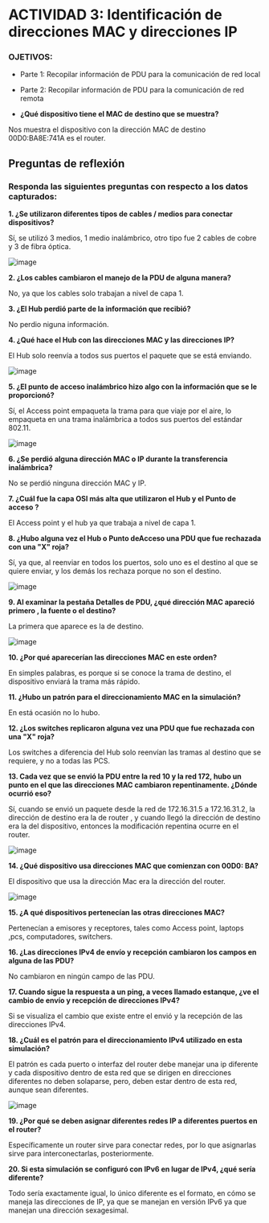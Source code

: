 # ACTIVIDAD 3: Identificación de direcciones MAC y direcciones IP

### OJETIVOS:

- Parte 1: Recopilar información de PDU para la comunicación de red local
- Parte 2: Recopilar información de PDU para la comunicación de red remota
  
-  **¿Qué dispositivo tiene el MAC de destino que se muestra?**

 Nos muestra el dispositivo con la dirección MAC de destino 00D0:BA8E:741A es el router.

## Preguntas de reflexión

### Responda las siguientes preguntas con respecto a los datos capturados:

**1. ¿Se utilizaron diferentes tipos de cables / medios para conectar dispositivos?**

Sí, se utilizó 3 medios, 1 medio inalámbrico, otro tipo fue 2 cables de cobre y 3 de fibra óptica.

![image](https://github.com/Fx2048/COMU_TEAM/assets/151795724/5dcbc9c3-f3f0-491c-9190-a85f7dcc01ed)

**2. ¿Los cables cambiaron el manejo de la PDU de alguna manera?**

No, ya que los cables solo trabajan a nivel de capa 1.

**3. ¿El Hub perdió parte de la información que recibió?**

No perdio niguna información.

**4. ¿Qué hace el Hub con las direcciones MAC y las direcciones IP?**

El Hub solo reenvía a todos sus puertos el paquete que se está enviando.

![image](https://github.com/Fx2048/COMU_TEAM/assets/151795724/8426f676-fd63-460f-9ea5-dc53dc880a7b)

**5. ¿El punto de acceso inalámbrico hizo algo con la información que se le proporcionó?**

Sí, el Access point empaqueta la trama para que viaje por el aire, lo empaqueta en una trama inalámbrica a todos sus puertos del estándar 802.11. 

![image](https://github.com/Fx2048/COMU_TEAM/assets/151795724/e87628dc-43cc-473b-b12e-eb5140bc62f8)

**6. ¿Se perdió alguna dirección MAC o IP durante la transferencia inalámbrica?**

No se perdió ninguna dirección MAC y IP.

**7. ¿Cuál fue la capa OSI más alta que utilizaron el Hub y el Punto de acceso ?**

El Access point y el hub  ya que trabaja a nivel de capa 1.  

**8. ¿Hubo alguna vez el Hub o Punto deAcceso una PDU que fue rechazada con una "X" roja?**

Sí, ya que, al reenviar en todos los puertos, solo uno es el destino al que se quiere enviar, y los demás los rechaza porque no son el destino.

![image](https://github.com/Fx2048/COMU_TEAM/assets/151795724/ab2a6927-2107-4457-99db-50abbf6a0827)

**9. Al examinar la pestaña Detalles de PDU, ¿qué dirección MAC apareció primero , la fuente o el destino?**

La primera que aparece es la de destino.

![image](https://github.com/Fx2048/COMU_TEAM/assets/151795724/f13e07c5-fcd7-4cf9-8ccd-e1e8ebe97529)

**10. ¿Por qué aparecerían las direcciones MAC en este orden?**

En simples palabras, es porque si se conoce la trama de destino, el dispositivo enviará la trama más rápido. 

**11. ¿Hubo un patrón para el direccionamiento MAC en la simulación?**

En está ocasión no lo hubo.

**12. ¿Los switches replicaron alguna vez una PDU que fue rechazada con una "X" roja?**

Los switches a diferencia del Hub solo reenvían las tramas al destino que se requiere, y no a todas las PCS.

**13. Cada vez que se envió la PDU entre la red 10 y la red 172, hubo un punto en el que las direcciones MAC cambiaron repentinamente. ¿Dónde ocurrió eso?**

Sí, cuando se envió un paquete desde la red de 172.16.31.5 a 172.16.31.2, la dirección de destino era la de router , y cuando llegó la dirección de destino era la del dispositivo, entonces la modificación repentina ocurre en el router. 

![image](https://github.com/Fx2048/COMU_TEAM/assets/151795724/0172cd14-d735-40b6-8216-82b2aad78c12)

**14. ¿Qué dispositivo usa direcciones MAC que comienzan con 00D0: BA?**

El dispositivo que usa la dirección Mac era la dirección del router. 

![image](https://github.com/Fx2048/COMU_TEAM/assets/151795724/9b64a266-99d1-4bfa-be12-18c39270a763)

**15. ¿A qué dispositivos pertenecían las otras direcciones MAC?**

Pertenecían a emisores y receptores, tales como Access point, laptops ,pcs, computadores, switchers. 

**16. ¿Las direcciones IPv4 de envío y recepción cambiaron los campos en alguna de las PDU?**

No cambiaron en ningún campo de las PDU.

**17. Cuando sigue la respuesta a un ping, a veces llamado estanque, ¿ve el cambio de envío y recepción de direcciones IPv4?**

Si se visualiza el cambio que existe entre el envió y la recepción de las direcciones IPv4.

**18. ¿Cuál es el patrón para el direccionamiento IPv4 utilizado en esta simulación?**

El patrón es cada puerto o interfaz del router debe manejar una ip diferente y cada dispositivo dentro de esta red que se dirigen en direcciones diferentes no deben solaparse, pero, deben estar dentro de esta red, aunque sean diferentes.

![image](https://github.com/Fx2048/COMU_TEAM/assets/151795724/8da39a41-9aa8-4247-91c1-1733cea31764)

**19. ¿Por qué se deben asignar diferentes redes IP a diferentes puertos en el router?**

Específicamente un router sirve para conectar redes, por lo que asignarlas sirve para interconectarlas, posteriormente. 

**20. Si esta simulación se configuró con IPv6 en lugar de IPv4, ¿qué sería diferente?**

Todo sería exactamente igual, lo único diferente es el formato, en cómo se maneja las direcciones de IP, ya que se manejan en versión IPv6 ya que manejan una dirección sexagesimal. 
